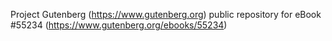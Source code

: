 Project Gutenberg (https://www.gutenberg.org) public repository for
eBook #55234 (https://www.gutenberg.org/ebooks/55234)

